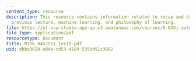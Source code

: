 ```yaml
---
content_type: resource
description: This resource contains information related to recap and discussion of
  previous lecture, machine learning, and philosophy of learning.
file: https://ol-ocw-studio-app-qa.s3.amazonaws.com/courses/6-045j-automata-computability-and-complexity-spring-2011/dbba3628a04acd5341895356d91c3982_MIT6_045JS11_lec19.pdf
file_type: application/pdf
resourcetype: Document
title: MIT6_045JS11_lec19.pdf
uid: dbba3628-a04a-cd53-4189-5356d91c3982
---
```

